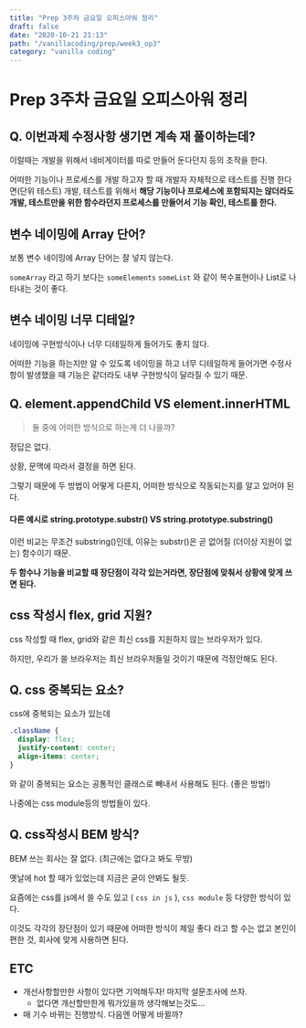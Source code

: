 ```yaml
---
title: "Prep 3주차 금요일 오피스아워 정리"
draft: false
date: "2020-10-21 21:13"
path: "/vanillacoding/prep/week3_op3"
category: "vanilla coding"
---
```


# Prep 3주차 금요일 오피스아워 정리

## Q. 이번과제 수정사항 생기면 계속 재 풀이하는데?

이럴때는 개발을 위해서 네비게이터를 따로 만들어 둔다던지 등의 조작을 한다.

어떠한 기능이나 프로세스를 개발 하고자 할 때 개발자 자체적으로 테스트를 진행 한다면(단위 테스트) 개발, 테스트를 위해서 **해당 기능이나 프로세스에 포함되지는 않더라도 개발, 테스트만을 위한 함수라던지 프로세스를 만들어서 기능 확인, 테스트를 한다.**



## 변수 네이밍에 Array 단어?

보통 변수 네이밍에 Array 단어는 잘 넣지 않는다.

`someArray` 라고 하기 보다는 `someElements` `someList` 와 같이 복수표현이나 List로 나타내는 것이 좋다.



## 변수 네이밍 너무 디테일?

네이밍에 구현방식이나 너무 디테일하게 들어가도 좋지 않다.

어떠한 기능을 하는지만 알 수 있도록 네이밍을 하고 너무 디테일하게 들어가면 수정사항이 발생했을 때 기능은 같더라도 내부 구현방식이 달라질 수 있기 때문.



## Q. element.appendChild VS element.innerHTML

> 둘 중에 어떠한 방식으로 하는게 더 나을까?

정답은 없다.

상황, 문맥에 따라서 결정을 하면 된다.

그렇기 때문에 두 방법이 어떻게 다른지, 어떠한 방식으로 작동되는지를 알고 있어야 된다.



#### 다른 예시로 string.prototype.substr() VS string.prototype.substring()

이런 비교는 무조건 substring()인데, 이유는 substr()은 곧 없어질 (더이상 지원이 없는) 함수이기 때문.



**두 함수나 기능을 비교할 때 장단점이 각각 있는거라면, 장단점에 맞춰서 상황에 맞게 쓰면 된다.**



## css 작성시 flex, grid 지원?

css 작성할 때 flex, grid와 같은 최신 css를 지원하지 않는 브라우저가 있다.

하지만, 우리가 쓸 브라우저는 최신 브라우저들일 것이기 때문에 걱정안해도 된다.



## Q. css 중복되는 요소?

css에 중복되는 요소가 있는데 

```css
.className {
  display: flex;
  justify-content: center;
  align-items: center;
}
```

와 같이 중복되는 요소는 공통적인 클래스로 빼내서 사용해도 된다. (좋은 방법!)

나중에는 css module등의 방법들이 있다.



## Q. css작성시 BEM 방식?

BEM 쓰는 회사는 잘 없다. (최근에는 없다고 봐도 무방)

옛날에 hot 할 때가 있었는데 지금은 굳이 안봐도 될듯.



요즘에는 css를 js에서 쓸 수도 있고 ( `css in js` ), `css module` 등 다양한 방식이 있다.

이것도 각각의 장단점이 있기 때문에 어떠한 방식이 제일 좋다 라고 할 수는 없고 본인이 편한 것, 회사에 맞게 사용하면 된다.



## ETC

- 개선사항할만한 사항이 있다면 기억해두자! 마지막 설문조사에 쓰자.
  - 없다면 개선할만한게 뭐가있을까 생각해보는것도...
- 매 기수 바뀌는 진행방식. 다음엔 어떻게 바뀔까?